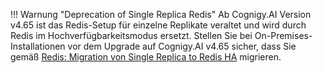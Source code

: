 !!! Warnung "Deprecation of Single Replica Redis"
    Ab Cognigy.AI Version v4.65 ist das Redis-Setup für einzelne Replikate veraltet und wird durch Redis im Hochverfügbarkeitsmodus ersetzt. Stellen Sie bei On-Premises-Installationen vor dem Upgrade auf Cognigy.AI v4.65 sicher, dass Sie gemäß [Redis: Migration von Single Replica to Redis HA](https://docs.cognigy.com/ai/installation/migration/single-replica-redis-to-redis-ha-migration/) migrieren.